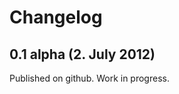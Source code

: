 Changelog
=========

0.1 alpha (2. July 2012)
------------------------
Published on github. Work in progress.